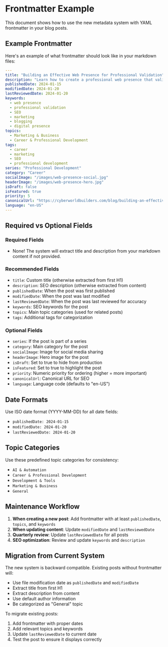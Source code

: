 # Frontmatter Example

This document shows how to use the new metadata system with YAML frontmatter in your blog posts.

## Example Frontmatter

Here's an example of what frontmatter should look like in your markdown files:

```yaml
---
title: "Building an Effective Web Presence for Professional Validation"
description: "Learn how to create a professional web presence that validates your expertise and attracts opportunities in the tech industry."
publishedDate: 2024-01-15
modifiedDate: 2024-01-20
lastReviewedDate: 2024-01-20
keywords:
  - web presence
  - professional validation
  - SEO
  - marketing
  - blogging
  - digital presence
topics:
  - Marketing & Business
  - Career & Professional Development
tags:
  - career
  - marketing
  - SEO
  - professional development
series: "Professional Development"
category: "Career"
socialImage: "/images/web-presence-social.jpg"
headerImage: "/images/web-presence-hero.jpg"
isDraft: false
isFeatured: true
priority: 5
canonicalUrl: "https://cyberworldbuilders.com/blog/building-an-effective-web-presence-for-professional-validation"
language: "en-US"
---
```

## Required vs Optional Fields

### Required Fields
- None! The system will extract title and description from your markdown content if not provided.

### Recommended Fields
- `title`: Custom title (otherwise extracted from first H1)
- `description`: SEO description (otherwise extracted from content)
- `publishedDate`: When the post was first published
- `modifiedDate`: When the post was last modified
- `lastReviewedDate`: When the post was last reviewed for accuracy
- `keywords`: SEO keywords for the post
- `topics`: Main topic categories (used for related posts)
- `tags`: Additional tags for categorization

### Optional Fields
- `series`: If the post is part of a series
- `category`: Main category for the post
- `socialImage`: Image for social media sharing
- `headerImage`: Hero image for the post
- `isDraft`: Set to true to hide from production
- `isFeatured`: Set to true to highlight the post
- `priority`: Numeric priority for ordering (higher = more important)
- `canonicalUrl`: Canonical URL for SEO
- `language`: Language code (defaults to "en-US")

## Date Formats

Use ISO date format (YYYY-MM-DD) for all date fields:
- `publishedDate: 2024-01-15`
- `modifiedDate: 2024-01-20`
- `lastReviewedDate: 2024-01-20`

## Topic Categories

Use these predefined topic categories for consistency:
- `AI & Automation`
- `Career & Professional Development`
- `Development & Tools`
- `Marketing & Business`
- `General`

## Maintenance Workflow

1. **When creating a new post**: Add frontmatter with at least `publishedDate`, `topics`, and `keywords`
2. **When updating content**: Update `modifiedDate` and `lastReviewedDate`
3. **Quarterly review**: Update `lastReviewedDate` for all posts
4. **SEO optimization**: Review and update `keywords` and `description`

## Migration from Current System

The new system is backward compatible. Existing posts without frontmatter will:
- Use file modification date as `publishedDate` and `modifiedDate`
- Extract title from first H1
- Extract description from content
- Use default author information
- Be categorized as "General" topic

To migrate existing posts:
1. Add frontmatter with proper dates
2. Add relevant topics and keywords
3. Update `lastReviewedDate` to current date
4. Test the post to ensure it displays correctly
